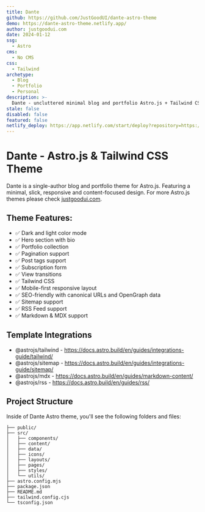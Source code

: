 ```yaml
---
title: Dante
github: https://github.com/JustGoodUI/dante-astro-theme
demo: https://dante-astro-theme.netlify.app/
author: justgoodui.com
date: 2024-01-12
ssg:
  - Astro
cms:
  - No CMS
css:
  - Tailwind
archetype:
  - Blog
  - Portfolio
  - Personal
description: >-
  Dante - uncluttered minimal blog and portfolio Astro.js + Tailwind CSS theme designed for those who appreciate clarity and minimalism.
stale: false
disabled: false
featured: false
netlify_deploy: https://app.netlify.com/start/deploy?repository=https://github.com/JustGoodUI/dante-astro-theme
---
```


# Dante - Astro.js & Tailwind CSS Theme

Dante is a single-author blog and portfolio theme for Astro.js. Featuring a minimal, slick, responsive and content-focused design. For more Astro.js themes please check [justgoodui.com](https://justgoodui.com/).

## Theme Features:

- ✅ Dark and light color mode
- ✅ Hero section with bio
- ✅ Portfolio collection
- ✅ Pagination support
- ✅ Post tags support
- ✅ Subscription form
- ✅ View transitions
- ✅ Tailwind CSS
- ✅ Mobile-first responsive layout
- ✅ SEO-friendly with canonical URLs and OpenGraph data
- ✅ Sitemap support
- ✅ RSS Feed support
- ✅ Markdown & MDX support

## Template Integrations

- @astrojs/tailwind - https://docs.astro.build/en/guides/integrations-guide/tailwind/
- @astrojs/sitemap - https://docs.astro.build/en/guides/integrations-guide/sitemap/
- @astrojs/mdx - https://docs.astro.build/en/guides/markdown-content/
- @astrojs/rss - https://docs.astro.build/en/guides/rss/

## Project Structure

Inside of Dante Astro theme, you'll see the following folders and files:

```text
├── public/
├── src/
│   ├── components/
│   ├── content/
│   ├── data/
│   ├── icons/
│   ├── layouts/
│   ├── pages/
│   ├── styles/
│   └── utils/
├── astro.config.mjs
├── package.json
├── README.md
├── tailwind.config.cjs
└── tsconfig.json
```